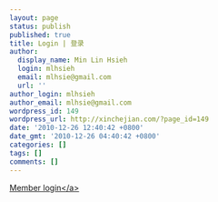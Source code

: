 ```yaml
---
layout: page
status: publish
published: true
title: Login | 登录
author:
  display_name: Min Lin Hsieh
  login: mlhsieh
  email: mlhsie@gmail.com
  url: ''
author_login: mlhsieh
author_email: mlhsie@gmail.com
wordpress_id: 149
wordpress_url: http://xinchejian.com/?page_id=149
date: '2010-12-26 12:40:42 +0800'
date_gmt: '2010-12-26 04:40:42 +0800'
categories: []
tags: []
comments: []
---
```

<p><a href="http:&#47;&#47;xinchejian.com&#47;wp-admin">Member login<&#47;a></p>
